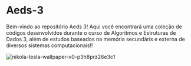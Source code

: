 # Aeds-3
Bem-vindo ao repositório Aeds 3! Aqui você encontrará uma coleção de códigos desenvolvidos durante o curso de Algoritmos e Estruturas de Dados 3, além de estudos baseados na memória secundáris e externa de diversos sistemas
computacionais!!

![nikola-tesla-wallpaper-v0-p3h8prz26e3c1](https://github.com/user-attachments/assets/0e75bf80-306d-4b8a-a8db-855fac8e28f8)
